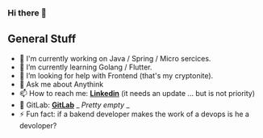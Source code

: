 ### Hi there 👋
## General Stuff
- 🔭 I'm currently working on Java / Spring / Micro sercices.
- 🌱 I’m currently learning Golang / Flutter.
- 🤔 I’m looking for help with Frontend (that's my cryptonite).
- 💬 Ask me about Anythink
- 📫 How to reach me: [**Linkedin**](https://www.linkedin.com/in/rom%C3%A1n-eg%C3%BC%C3%A9n-ruiz-a6576a183) (it needs an update ... but is not priority)
- 🦊 GitLab: [**GitLab**](https://gitlab.com/RomanEguenRuiz) _ _Pretty empty_ _
- ⚡ Fun fact: if a bakend developer makes the work of a devops is he a devoloper?

